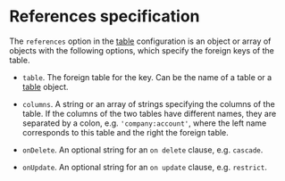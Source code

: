 # References specification

The `references` option in the [table](./table.md) configuration is an object or array of objects with the following options, which specify the foreign keys of the table.

* `table`. The foreign table for the key. Can be the name of a table or a [table](./table.md) object.

* `columns`. A string or an array of strings specifying the columns of the table. If the columns of the two tables have different names, they are separated by a colon, e.g.
`'company:account'`, where the left name corresponds to this table and the right the foreign table.

* `onDelete`. An optional string for an `on delete` clause, e.g. `cascade`.

* `onUpdate`. An optional string for an `on update` clause, e.g. `restrict`.

